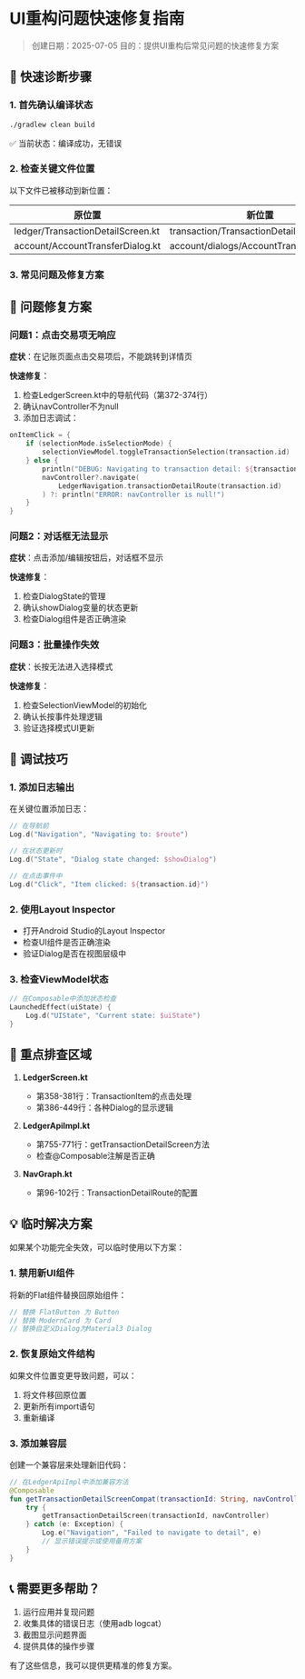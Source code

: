 # UI重构问题快速修复指南

> 创建日期：2025-07-05
> 目的：提供UI重构后常见问题的快速修复方案

## 🚀 快速诊断步骤

### 1. 首先确认编译状态
```bash
./gradlew clean build
```
✅ 当前状态：编译成功，无错误

### 2. 检查关键文件位置
以下文件已被移动到新位置：

| 原位置 | 新位置 |
|--------|--------|
| ledger/TransactionDetailScreen.kt | transaction/TransactionDetailScreen.kt |
| account/AccountTransferDialog.kt | account/dialogs/AccountTransferDialog.kt |

### 3. 常见问题及修复方案

## 🔧 问题修复方案

### 问题1：点击交易项无响应
**症状**：在记账页面点击交易项后，不能跳转到详情页

**快速修复**：
1. 检查LedgerScreen.kt中的导航代码（第372-374行）
2. 确认navController不为null
3. 添加日志调试：

```kotlin
onItemClick = {
    if (selectionMode.isSelectionMode) {
        selectionViewModel.toggleTransactionSelection(transaction.id)
    } else {
        println("DEBUG: Navigating to transaction detail: ${transaction.id}")
        navController?.navigate(
            LedgerNavigation.transactionDetailRoute(transaction.id)
        ) ?: println("ERROR: navController is null!")
    }
}
```

### 问题2：对话框无法显示
**症状**：点击添加/编辑按钮后，对话框不显示

**快速修复**：
1. 检查DialogState的管理
2. 确认showDialog变量的状态更新
3. 检查Dialog组件是否正确渲染

### 问题3：批量操作失效
**症状**：长按无法进入选择模式

**快速修复**：
1. 检查SelectionViewModel的初始化
2. 确认长按事件处理逻辑
3. 验证选择模式UI更新

## 📝 调试技巧

### 1. 添加日志输出
在关键位置添加日志：
```kotlin
// 在导航前
Log.d("Navigation", "Navigating to: $route")

// 在状态更新时
Log.d("State", "Dialog state changed: $showDialog")

// 在点击事件中
Log.d("Click", "Item clicked: ${transaction.id}")
```

### 2. 使用Layout Inspector
- 打开Android Studio的Layout Inspector
- 检查UI组件是否正确渲染
- 验证Dialog是否在视图层级中

### 3. 检查ViewModel状态
```kotlin
// 在Composable中添加状态检查
LaunchedEffect(uiState) {
    Log.d("UIState", "Current state: $uiState")
}
```

## 🎯 重点排查区域

1. **LedgerScreen.kt**
   - 第358-381行：TransactionItem的点击处理
   - 第386-449行：各种Dialog的显示逻辑

2. **LedgerApiImpl.kt**
   - 第755-771行：getTransactionDetailScreen方法
   - 检查@Composable注解是否正确

3. **NavGraph.kt**
   - 第96-102行：TransactionDetailRoute的配置

## 💡 临时解决方案

如果某个功能完全失效，可以临时使用以下方案：

### 1. 禁用新UI组件
将新的Flat组件替换回原始组件：
```kotlin
// 替换 FlatButton 为 Button
// 替换 ModernCard 为 Card
// 替换自定义Dialog为Material3 Dialog
```

### 2. 恢复原始文件结构
如果文件位置变更导致问题，可以：
1. 将文件移回原位置
2. 更新所有import语句
3. 重新编译

### 3. 添加兼容层
创建一个兼容层来处理新旧代码：
```kotlin
// 在LedgerApiImpl中添加兼容方法
@Composable
fun getTransactionDetailScreenCompat(transactionId: String, navController: NavHostController) {
    try {
        getTransactionDetailScreen(transactionId, navController)
    } catch (e: Exception) {
        Log.e("Navigation", "Failed to navigate to detail", e)
        // 显示错误提示或使用备用方案
    }
}
```

## 📞 需要更多帮助？

1. 运行应用并复现问题
2. 收集具体的错误日志（使用adb logcat）
3. 截图显示问题界面
4. 提供具体的操作步骤

有了这些信息，我可以提供更精准的修复方案。
